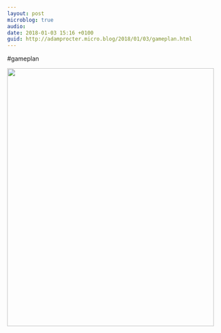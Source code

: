 ```yaml
---
layout: post
microblog: true
audio: 
date: 2018-01-03 15:16 +0100
guid: http://adamprocter.micro.blog/2018/01/03/gameplan.html
---
```

#gameplan

<img src="http://discursive.adamprocter.co.uk/uploads/2018/222755b246.jpg" width="480" height="600" />
